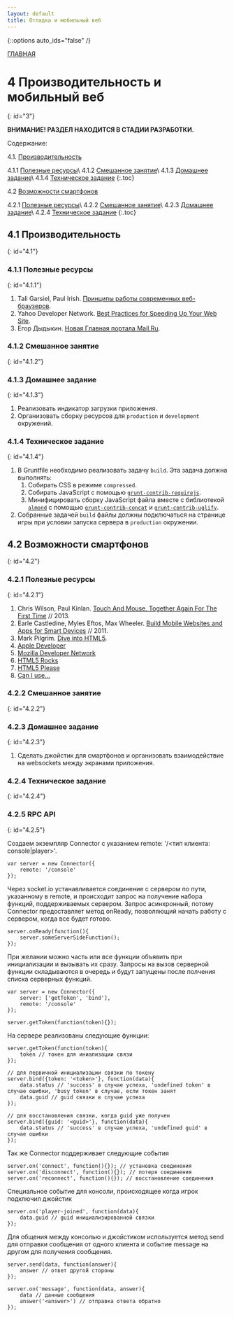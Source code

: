 ```yaml
---
layout: default
title: Отладка и мобильный веб
---
```


{::options auto_ids="false" /}

[ГЛАВНАЯ](/)

# 4 Производительность и мобильный веб
{: id="3"}

**ВНИМАНИЕ! РАЗДЕЛ НАХОДИТСЯ В СТАДИИ РАЗРАБОТКИ.**

Содержание:

4.1. [Производительность](#4.1)

4.1.1 [Полезные ресурсы](#4.1.1)\\
4.1.2 [Смешанное занятие](#4.1.2)\\
4.1.3 [Домашнее задание](#4.1.3)\\
4.1.4 [Техническое задание](#4.1.4)
{:.toc}

4.2 [Возможности смартфонов](#4.2)

4.2.1 [Полезные ресурсы](#4.2.1)\\
4.2.2 [Смешанное занятие](#4.2.2)\\
4.2.3 [Домашнее задание](#4.2.3)\\
4.2.4 [Техническое задание](#4.2.4)
{:.toc}

## 4.1 Производительность
{: id="4.1"}

### 4.1.1 Полезные ресурсы
{: id="4.1.1"}

1. Tali Garsiel, Paul Irish. [Принципы работы современных веб-браузеров](http://www.html5rocks.com/ru/tutorials/internals/howbrowserswork/).
2. Yahoo Developer Network. [Best Practices for Speeding Up Your Web Site](http://developer.yahoo.com/performance/rules.html).
3. Егор Дыдыкин. [Новая Главная портала Mail.Ru](http://habrahabr.ru/company/mailru/blog/142193/).

### 4.1.2 Смешанное занятие
{: id="4.1.2"}

### 4.1.3 Домашнее задание
{: id="4.1.3"}

1. Реализовать индикатор загрузки приложения.
2. Организовать сборку ресурсов для `production` и `development` окружений.

### 4.1.4 Техническое задание
{: id="4.1.4"}

1. В Gruntfile необходимо реализовать задачу `build`. Эта задача должна выполнять:
    1. Собирать CSS в режиме `compressed`.
    2. Собирать JavaScript с помощью  [`grunt-contrib-requirejs`](https://npmjs.org/package/grunt-contrib-requirejs).
    3. Минифицировать сборку JavaScript файла вместе с библиотекой [`almond`](https://github.com/jrburke/almond) с помощью [`grunt-contrib-concat`](https://npmjs.org/package/grunt-contrib-concat) и [`grunt-contrib-uglify`](https://npmjs.org/package/grunt-contrib-uglify).
2. Собранные задачей `build` файлы должны подключаться на странице игры при условии запуска сервера в `production` окружении.

## 4.2 Возможности смартфонов
{: id="4.2"}

### 4.2.1 Полезные ресурсы
{: id="4.2.1"}

1. Chris Wilson, Paul Kinlan. [Touch And Mouse. Together Again For The First Time](http://www.html5rocks.com/en/mobile/touchandmouse/) // 2013.
2. Earle Castledine, Myles Eftos, Max Wheeler. [Build Mobile Websites and Apps for Smart Devices](http://www.sitepoint.com/store/build-mobile-websites-and-apps-for-smart-devices/) // 2011.
3. Mark Pilgrim. [Dive into HTML5](http://diveintohtml5.info/).
4. [Apple Developer](https://developer.apple.com/)
5. [Mozilla Developer Network](https://developer.mozilla.org/ru/)
6. [HTML5 Rocks](http://www.html5rocks.com/en/)
7. [HTML5 Please](http://html5please.com/)
8. [Can I use...](http://caniuse.com/)

### 4.2.2 Смешанное занятие
{: id="4.2.2"}

<!--
- Акселерометр.
- Гироскоп.
- Тач-события.
-->

### 4.2.3 Домашнее задание
{: id="4.2.3"}

1. Сделать джойстик для смартфонов и организовать взаимодействие на websockets между экранами приложения.

### 4.2.4 Техническое задание
{: id="4.2.4"}

### 4.2.5 RPC API
{: id="4.2.5"}

Создаем экземпляр Connector с указанием remote: '/<тип клиента: console|player>'.

~~~
var server = new Connector({
    remote: '/console'
});
~~~

Через socket.io устанавливается соединение с сервером по пути, указанному в remote, и происходит запрос на получение набора функций, поддерживаемых сервером. Запрос асинхронный, потому Connector предоставляет метод onReady, позволяющий начать работу с сервером, когда все будет готово.

~~~
server.onReady(function(){
    server.someServerSideFunction();
});
~~~

При желании можно часть или все функции объявить при инициализации и вызывать их сразу. Запросы на вызов серверной функции складываются в очередь и будут запущены после полчения списка серверных функций.

~~~
var server = new Connector({
    server: ['getToken', 'bind'],
    remote: '/console'
});

server.getToken(function(token){});
~~~

На сервере реализованы следующие функции:

~~~
server.getToken(function(token){
    token // токен для иниализации связи
});

// для первичной инициализации связки по токену
server.bind({token: '<token>'}, function(data){
    data.status // 'success' в случае успеха, 'undefined token' в случае ошибки, 'busy token' в случае, если токен занят
    data.guid // guid связки в случае успеха
});

// для восстановления связки, когда guid уже получен
server.bind({guid: '<guid>'}, function(data){
    data.status // 'success' в случае успеха, 'undefined guid' в случае ошибки
});
~~~

Так же Connector поддерживает следующие события

~~~
server.on('connect', function(){}); // установка соединения
server.on('disconnect', function(){}); // потеря соединения
server.on('reconnect', function(){}); // восстановление соединения
~~~

Специальное событие для консоли, происходящее когда игрок подключил джойстик

~~~
server.on('player-joined', function(data){
    data.guid // guid инициализированной связки
});
~~~

Для общения между консолью и джойстиком используется метод send для отправки сообщения от одного клиента и событие message на другом для получения сообщения.

~~~
server.send(data, function(answer){
    answer // ответ другой стороны
});

server.on('message', function(data, answer){
    data // данные сообщения
    answer('<answer>') // отправка ответа обратно
});
~~~

